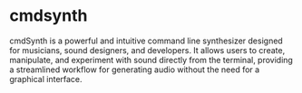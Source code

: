 # cmdsynth
cmdSynth is a powerful and intuitive command line synthesizer designed for musicians, sound designers, and developers. It allows users to create, manipulate, and experiment with sound directly from the terminal, providing a streamlined workflow for generating audio without the need for a graphical interface.
